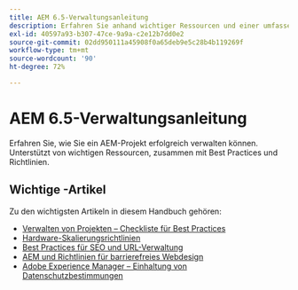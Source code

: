 ```yaml
---
title: AEM 6.5-Verwaltungsanleitung
description: Erfahren Sie anhand wichtiger Ressourcen und einer umfassenden Sammlung von Benutzerhandbüchern zu AEM 6.5, wie Sie AEM-Projekte erfolgreich verwalten.
exl-id: 40597a93-b307-47ce-9a9a-c2e12b7dd0e2
source-git-commit: 02dd950111a45908f0a65deb9e5c28b4b119269f
workflow-type: tm+mt
source-wordcount: '90'
ht-degree: 72%

---
```


# AEM 6.5-Verwaltungsanleitung

Erfahren Sie, wie Sie ein AEM-Projekt erfolgreich verwalten können. Unterstützt von wichtigen Ressourcen, zusammen mit Best Practices und Richtlinien.

## Wichtige -Artikel

Zu den wichtigsten Artikeln in diesem Handbuch gehören:

* [Verwalten von Projekten – Checkliste für Best Practices](/help/managing/best-practices.md)
* [Hardware-Skalierungsrichtlinien](/help/managing/hardware-sizing-guidelines.md)
* [Best Practices für SEO und URL-Verwaltung](/help/managing/seo-and-url-management.md)
* [AEM und Richtlinien für barrierefreies Webdesign](/help/managing/web-accessibility.md)
* [Adobe Experience Manager – Einhaltung von Datenschutzbestimmungen](/help/managing/data-protection-and-privacy.md)
